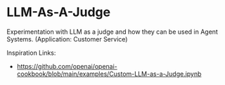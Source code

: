 # LLM-As-A-Judge
Experimentation with LLM as a judge and how they can be used in Agent Systems. (Application: Customer Service)

Inspiration Links:
- https://github.com/openai/openai-cookbook/blob/main/examples/Custom-LLM-as-a-Judge.ipynb

